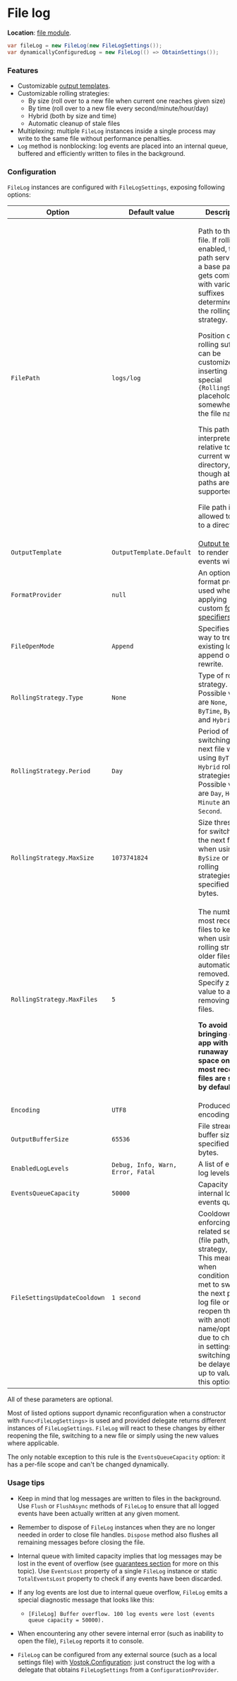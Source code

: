 # File log

**Location**: [file module](../modules/file.md).

```csharp
var fileLog = new FileLog(new FileLogSettings());
var dynamicallyConfiguredLog = new FileLog(() => ObtainSettings());
```



### Features

* Customizable [output templates](../concepts/formatting/output-templates.md).
* Customizable rolling strategies:
  * By size (roll over to a new file when current one reaches given size)
  * By time (roll over to a new file every second/minute/hour/day)
  * Hybrid (both by size and time)
  * Automatic cleanup of stale files
* Multiplexing: multiple `FileLog` instances inside a single process may write to the same file without performance penalties.
* `Log` method is nonblocking: log events are placed into an internal queue, buffered and efficiently written to files in the background.



### Configuration

`FileLog` instances are configured with `FileLogSettings`, exposing following options:

| Option                       | Default value                     | Description                                                                                                                                                                                                                                                                                                                                                                                                                                                                                                        |
| ---------------------------- | --------------------------------- | ------------------------------------------------------------------------------------------------------------------------------------------------------------------------------------------------------------------------------------------------------------------------------------------------------------------------------------------------------------------------------------------------------------------------------------------------------------------------------------------------------------------ |
| `FilePath`                   | `logs/log`                        | <p>Path to the log file. If rolling is enabled, this path serves as a base path and gets combined with various suffixes determined by the rolling strategy.</p><p></p><p>Position of the rolling suffix can be customized by inserting a special <code>{RollingSuffix}</code> placeholder somewhere in the file name.</p><p></p><p>This path is interpreted as relative to current working directory, though absolute paths are supported too.</p><p></p><p>File path is not allowed to point to a directory. </p> |
| `OutputTemplate`             | `OutputTemplate.Default`          | [Output template](../concepts/formatting/output-templates.md) to render log events with.                                                                                                                                                                                                                                                                                                                                                                                                                           |
| `FormatProvider`             | `null`                            | An optional format provider used when applying custom [format specifiers](../concepts/formatting/format-specifiers.md).                                                                                                                                                                                                                                                                                                                                                                                            |
| `FileOpenMode`               | `Append`                          | Specifies the way to treat an existing log file: append or rewrite.                                                                                                                                                                                                                                                                                                                                                                                                                                                |
| `RollingStrategy.Type`       | `None`                            | Type of rolling strategy. Possible values are `None`, `ByTime`, `BySize` and `Hybrid`.                                                                                                                                                                                                                                                                                                                                                                                                                             |
| `RollingStrategy.Period`     | `Day`                             | Period of switching to the next file when using `ByTime` or `Hybrid` rolling strategies. Possible values are `Day`, `Hour`, `Minute` and `Second`.                                                                                                                                                                                                                                                                                                                                                                 |
| `RollingStrategy.MaxSize`    | `1073741824`                      | Size threshold for switching to the next file when using `BySize` or `Hybrid` rolling strategies, specified in bytes.                                                                                                                                                                                                                                                                                                                                                                                              |
| `RollingStrategy.MaxFiles`   | `5`                               | <p>The number of most recent files to keep when using a rolling strategy: older files are automatically removed. Specify zero value to avoid removing old files. </p><p><strong>To avoid bringing down app with runaway disk space only the most recent <code>5</code> files are stored by default.</strong></p>                                                                                                                                                                                                   |
| `Encoding`                   | `UTF8`                            | Produced file's encoding.                                                                                                                                                                                                                                                                                                                                                                                                                                                                                          |
| `OutputBufferSize`           | `65536`                           | File stream buffer size, specified in bytes.                                                                                                                                                                                                                                                                                                                                                                                                                                                                       |
| `EnabledLogLevels`           | `Debug, Info, Warn, Error, Fatal` | A list of enabled log levels.                                                                                                                                                                                                                                                                                                                                                                                                                                                                                      |
| `EventsQueueCapacity`        | `50000`                           | Capacity of the internal log events queue.                                                                                                                                                                                                                                                                                                                                                                                                                                                                         |
| `FileSettingsUpdateCooldown` | `1 second`                        | Cooldown for enforcing file-related settings (file path, rolling strategy, etc). This means that when conditions are met to switch to the next part of log file or reopen the file with another name/options due to change in settings, the switching may be delayed for up to value of this option.                                                                                                                                                                                                               |

All of these parameters are optional.

Most of listed options support dynamic reconfiguration when a constructor with `Func<FileLogSettings>` is used and provided delegate returns different instances of `FileLogSettings`. `FileLog` will react to these changes by either reopening the file, switching to a new file or simply using the new values where applicable.

The only notable exception to this rule is the `EventsQueueCapacity` option: it has a per-file scope and can't be changed dynamically.



### Usage tips

*   Keep in mind that log messages are written to files in the background. Use `Flush` or `FlushAsync` methods of `FileLog` to ensure that all logged events have been actually written at any given moment.


*   Remember to dispose of `FileLog` instances when they are no longer needed in order to close file handles. `Dispose` method also flushes all remaining messages before closing the file.


*   Internal queue with limited capacity implies that log messages may be lost in the event of overflow (see [guarantees section](../guarantees.md) for more on this topic). Use `EventsLost` property of a single `FileLog` instance or static `TotalEventsLost` property to check if any events have been discarded.


* If any log events are lost due to internal queue overflow, `FileLog` emits a special diagnostic message that looks like this:
  *   ```
      [FileLog] Buffer overflow. 100 log events were lost (events queue capacity = 50000).
      ```


*   When encountering any other severe internal error (such as inability to open the file), `FileLog` reports it to console.


* `FileLog` can be configured from any external source (such as a local settings file) with [Vostok.Configuration](https://vostok.gitbook.io/configuration/): just construct the log with a delegate that obtains `FileLogSettings` from a `ConfigurationProvider`.
